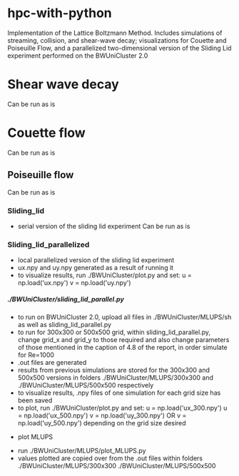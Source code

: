 # hpc-with-python
Implementation of the Lattice Boltzmann Method. Includes simulations of streaming, collision, and shear-wave decay; visualizations for Couette and Poiseuille Flow, and a parallelized two-dimensional version of the Sliding Lid experiment performed on the BWUniCluster 2.0

# Shear wave decay
Can be run as is

# Couette flow
Can be run as is

## Poiseuille flow
Can be run as is

### Sliding_lid
- serial version of the sliding lid experiment
Can be run as is

### Sliding_lid_parallelized
- local parallelized version of the sliding lid experiment
- ux.npy and uy.npy generated as a result of running it
- to visualize results, run ./BWUniCluster/plot.py and set:
	u = np.load('ux.npy')
	v = np.load('uy.npy')

##### ./BWUniCluster/sliding_lid_parallel.py
- to run on BWUniCluster 2.0, upload all files in ./BWUniCluster/MLUPS/sh as well as sliding_lid_parallel.py
- to run for 300x300 or 500x500 grid, within sliding_lid_parallel.py, change grid_x and grid_y to those required
 and also change parameters of those mentioned in the caption of 4.8 of the report, in order simulate for Re=1000
- .out files are generated
- results from previous simulations are stored for the 300x300 and 500x500 versions in folders ./BWUniCluster/MLUPS/300x300
and ./BWUniCluster/MLUPS/500x500 respectively
- to visualize results, .npy files of one simulation for each grid size has been saved
- to plot, run ./BWUniCluster/plot.py and set:
	u = np.load('ux_300.npy')   	 u = np.load('ux_500.npy')
	v = np.load('uy_300.npy')   OR   v = np.load('uy_500.npy')
 depending on the grid size desired

* plot MLUPS
- run ./BWUniCluster/MLUPS/plot_MLUPS.py
- values plotted are copied over from the .out files within folders ./BWUniCluster/MLUPS/300x300 ./BWUniCluster/MLUPS/500x500
	
 

